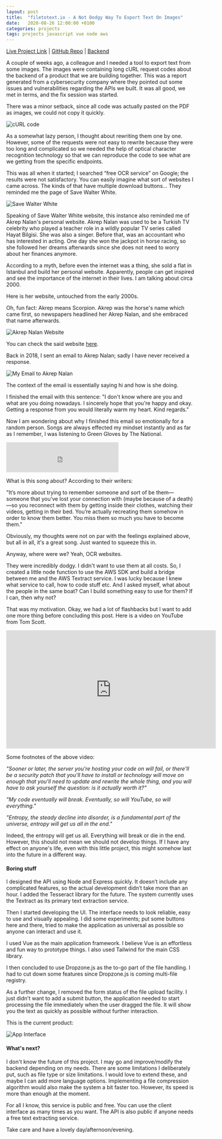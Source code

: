 ```yaml
---
layout: post
title:  "filetotext.io - A Not Dodgy Way To Export Text On Images"
date:   2020-08-26 12:00:00 +0100
categories: projects
tags: projects javascript vue node aws
---
```


[Live Project Link](https://filetotext.io/) |
[GitHub Repo](https://github.com/gokhj/filetotext.io/) |
[Backend](https://github.com/gokhj/api.filetotext.io)

A couple of weeks ago, a colleague and I needed a tool to export text from some images. The images were containing long cURL request codes about the backend of a product that we are building together. This was a report generated from a cybersecurity company where they pointed out some issues and vulnerabilities regarding the APIs we built. It was all good, we met in terms, and the fix session was started.

There was a minor setback, since all code was actually pasted on the PDF as images, we could not copy it quickly.

![cURL code](/assets/filetotextio/curl.png)

As a somewhat lazy person, I thought about rewriting them one by one. However, some of the requests were not easy to rewrite because they were too long and complicated so we needed the help of optical character recognition technology so that we can reproduce the code to see what are we getting from the specific endpoints.

This was all when it started; I searched “free OCR service” on Google; the results were not satisfactory. You can easily imagine what sort of websites I came across. The kinds of that have multiple download buttons… They reminded me the page of Save Walter White.

![Save Walter White](/assets/filetotextio/saveww.png)

Speaking of Save Walter White website, this instance also reminded me of Akrep Nalan's personal website. Akrep Nalan was used to be a Turkish TV celebrity who played a teacher role in a wildly popular TV series called Hayat Bilgisi. She was also a singer. Before that, was an accountant who has interested in acting. One day she won the jackpot in horse racing, so she followed her dreams afterwards since she does not need to worry about her finances anymore.

According to a myth, before even the internet was a thing, she sold a flat in Istanbul and build her personal website. Apparently, people can get inspired and see the importance of the internet in their lives. I am talking about circa 2000.

Here is her website, untouched from the early 2000s.

Oh, fun fact: Akrep means Scorpion. Akrep was the horse's name which came first, so newspapers headlined her Akrep Nalan, and she embraced that name afterwards.

![Akrep Nalan Website](/assets/filetotextio/akrepnalan.png)

You can check the said website [here](http://www.akrepnalan.com/).

Back in 2018, I sent an email to Akrep Nalan; sadly I have never received a response.

![My Email to Akrep Nalan](/assets/filetotextio/akrepnalan2.png)

The context of the email is essentially saying hi and how is she doing.

I finished the email with this sentence: "I don't know where are you and what are you doing nowadays. I sincerely hope that you're happy and okay. Getting a response from you would literally warm my heart. Kind regards."

Now I am wondering about why I finished this email so emotionally for a random person. Songs are always effected my mindset instantly and as far as I remember, I was listening to Green Gloves by The National.

<iframe src="https://open.spotify.com/embed/track/0EI0bOj38coiFWWAq0XlhF" width="300" height="80" frameborder="0" allowtransparency="true" allow="encrypted-media" style="margin:auto;padding:auto;"></iframe>

<br>

What is this song about? According to their writers:

"It’s more about trying to remember someone and sort of be them—someone that you’ve lost your connection with (maybe because of a death)—so you reconnect with them by getting inside their clothes, watching their videos, getting in their bed. You’re actually recreating them somehow in order to know them better. You miss them so much you have to become them."

Obviously, my thoughts were not on par with the feelings explained above, but all in all, it's a great song. Just wanted to squeeze this in.

Anyway, where were we? Yeah, OCR websites.

They were incredibly dodgy. I didn't want to use them at all costs. So, I created a little node function to use the AWS SDK and build a bridge between me and the AWS Textract service. I was lucky because I knew what service to call, how to code stuff etc. And I asked myself, what about the people in the same boat? Can I build something easy to use for them? If I can, then why not?

That was my motivation. Okay, we had a lot of flashbacks but I want to add one more thing before concluding this post. Here is a video on YouTube from Tom Scott.

<iframe width="560" height="315" src="https://www.youtube-nocookie.com/embed/BxV14h0kFs0" frameborder="0" allow="accelerometer; autoplay; clipboard-write; encrypted-media; gyroscope; picture-in-picture" style="margin:auto;padding:auto;" allowfullscreen></iframe>

<br>

Some footnotes of the above video:

*"Sooner or later, the server you're hosting your code on will fail, or there'll be a security patch that you'll have to install or technology will move on enough that you'll need to update and rewrite the whole thing, and you will have to ask yourself the question: is it actually worth it?"*

*"My code eventually will break. Eventually, so will YouTube, so will everything."*

*"Entropy, the steady decline into disorder, is a fundamental part of the universe, entropy will get us all in the end."*

Indeed, the entropy will get us all. Everything will break or die in the end. However, this should not mean we should not develop things. If I have any effect on anyone's life, even with this little project, this might somehow last into the future in a different way.

#### Boring stuff

I designed the API using Node and Express quickly. It doesn’t include any complicated features, so the actual development didn’t take more than an hour. I added the Tesseract library for the future. The system currently uses the Textract as its primary text extraction service.

Then I started developing the UI. The interface needs to look reliable, easy to use and visually appealing. I did some experiments; put some buttons here and there, tried to make the application as universal as possible so anyone can interact and use it.

I used Vue as the main application framework. I believe Vue is an effortless and fun way to prototype things. I also used Tailwind for the main CSS library.

I then concluded to use Dropzone.js as the to-go part of the file handling. I had to cut down some features since Dropzone.js is coming multi-file registry.

As a further change, I removed the form status of the file upload facility. I just didn’t want to add a submit button, the application needed to start processing the file immediately when the user dragged the file. It will show you the text as quickly as possible without further interaction.

This is the current product:

![App Interface](/assets/filetotextio/app.png)

#### What's next?

I don't know the future of this project. I may go and improve/modify the backend depending on my needs. There are some limitations I deliberately put, such as file type or size limitations. I would love to extend these, and maybe I can add more language options. Implementing a file compression algorithm would also make the system a bit faster too. However, its speed is more than enough at the moment. 

For all I know, this service is public and free. You can use the client interface as many times as you want. The API is also public if anyone needs a free text extracting service.

Take care and have a lovely day/afternoon/evening.